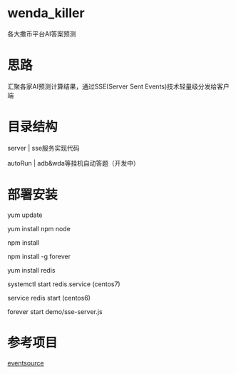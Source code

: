 # wenda_killer

各大撒币平台AI答案预测


# 思路

汇聚各家AI预测计算结果，通过SSE(Server Sent Events)技术轻量级分发给客户端

# 目录结构

server    |	sse服务实现代码

autoRun   |	adb&wda等挂机自动答题（开发中）

# 部署安装
yum update

yum install npm node


npm install 

npm install -g forever

yum install redis 

systemctl start redis.service (centos7)

service redis start (centos6)

forever start demo/sse-server.js

# 参考项目
[eventsource](https://github.com/EventSource/eventsource)
